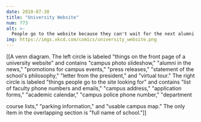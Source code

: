 ```yaml
---
date: 2010-07-30
title: "University Website"
num: 773
alt: >-
  People go to the website because they can't wait for the next alumni magazine, right? What do you mean, you want a campus map? One of our students made one as a CS class project back in '01!  You can click to zoom and everything!
img: https://imgs.xkcd.com/comics/university_website.png
---
```

[[A venn diagram. The left circle is labeled "things on the front page of a university website" and contains "campus photo slideshow," "alumni in the news," "promotions for campus events," "press releases," "statement of the school's philosophy," "letter from the president," and "virtual tour." The right circle is labeled "things people go to the site looking for" and contains "list of faculty phone numbers and emails," "campus address," "application forms," "academic calendar," "campus police phone number," "department

course lists," "parking information," and "usable campus map." The only item in the overlapping section is "full name of school."]]

